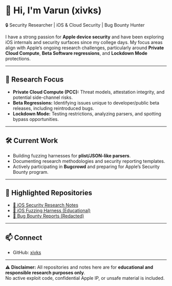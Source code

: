 # 👋 Hi, I'm Varun (xivks)

🔒 Security Researcher | iOS & Cloud Security | Bug Bounty Hunter  

I have a strong passion for **Apple device security** and have been exploring iOS internals 
and security surfaces since my college days. My focus areas align with Apple’s ongoing 
research challenges, particularly around **Private Cloud Compute**, **Beta Software regressions**, 
and **Lockdown Mode** protections.

---

## 🎯 Research Focus
- **Private Cloud Compute (PCC):** Threat models, attestation integrity, and potential side-channel risks.  
- **Beta Regressions:** Identifying issues unique to developer/public beta releases, including reintroduced bugs.  
- **Lockdown Mode:** Testing restrictions, analyzing parsers, and spotting bypass opportunities.  

---

## 🛠️ Current Work
- Building fuzzing harnesses for **plist/JSON-like parsers**.  
- Documenting research methodologies and security reporting templates.  
- Actively participating in **Bugcrowd** and preparing for Apple’s Security Bounty program.  

---

## 📂 Highlighted Repositories
- [📖 iOS Security Research Notes](https://github.com/xivks/ios-security-research-notes)  
- [🚀 iOS Fuzzing Harness (Educational)](https://github.com/xivks/ios-fuzzing-harness)  
- [📝 Bug Bounty Reports (Redacted)](https://github.com/xivks/bugbounty-reports)  

---

## 📫 Connect
- GitHub: [xivks](https://github.com/xivks)   

---

⚠️ **Disclaimer:** All repositories and notes here are for **educational and responsible research purposes only**.  
No active exploit code, confidential Apple IP, or unsafe material is included.
